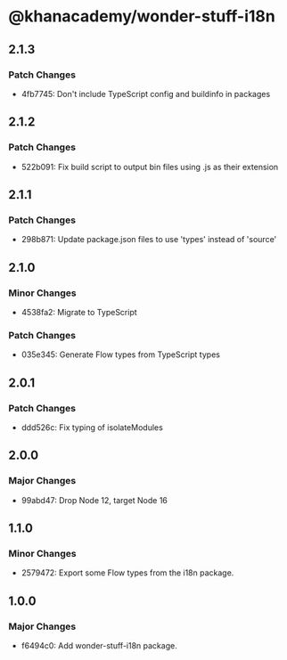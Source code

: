 # @khanacademy/wonder-stuff-i18n

## 2.1.3

### Patch Changes

-   4fb7745: Don't include TypeScript config and buildinfo in packages

## 2.1.2

### Patch Changes

-   522b091: Fix build script to output bin files using .js as their extension

## 2.1.1

### Patch Changes

-   298b871: Update package.json files to use 'types' instead of 'source'

## 2.1.0

### Minor Changes

-   4538fa2: Migrate to TypeScript

### Patch Changes

-   035e345: Generate Flow types from TypeScript types

## 2.0.1

### Patch Changes

-   ddd526c: Fix typing of isolateModules

## 2.0.0

### Major Changes

-   99abd47: Drop Node 12, target Node 16

## 1.1.0

### Minor Changes

-   2579472: Export some Flow types from the i18n package.

## 1.0.0

### Major Changes

-   f6494c0: Add wonder-stuff-i18n package.
